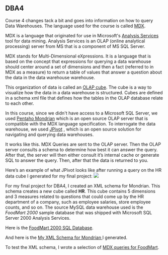 ## DBA4

Course 4 changes tack a bit and goes into information on how to query Data Warehouses. The language used for the course is called [ MDX](http://en.wikipedia.org/wiki/MultiDimensional_eXpressions). 

MDX is a language that originated for use in Microsoft's [ Analysis Services ](http://en.wikipedia.org/wiki/Microsoft_Analysis_Services) tool for data mining. Analysis Services is an OLAP (online analytical processing) server from MS that is a component of MS SQL Server.

MDX stands for Multi-Dimensional eXpressions. It is a language that is based on the concept that expressions for querying a data warehouse should center around a set of dimensions and then a fact (referred to in MDX as a measure) to return a table of values that answer a question about the data in the data warehouse warehouse. 

This organization of data is called an [OLAP cube](http://en.wikipedia.org/wiki/OLAP_cube). The cube is a way to visualize how the data in a data warehouse is structured. Cubes are defined in a schema xml file that defines how the tables in the OLAP database relate to each other.

In this course, since we didn't have access to a Microsoft SQL Server, we used [Pentaho Mondrian](http://mondrian.pentaho.com) which is an open source OLAP server that is compatible with the MDX language specification. To interrogate the data warehouse, we used [JPivot](http://jpivot.sourceforge.net) , which is an open source solution for navigating and querying data warehouses. 

 It works like this. MDX Queries are sent to the OLAP server. Then the OLAP server consults a schema to determine how best it can answer the query. After that, the server will then either consult it’s internal cache or generate SQL to answer the query. Then, after that the data is returned to you. 

Here’s an example of what JPivot looks like after running a query on the HR data cube I generated for my final project: 
![](https://raw.githubusercontent.com/kleinjoshuaa/UIUC_Certificate/master/query.png)

For my final project for DBA4, I created an XML schema for Mondrian. This schema creates a new cube called **HR**. This cube contains 5 dimensions and 3 measures related to questions that could come up by the HR department of a company, such as employee salaries, store employee counts, and so on. The source MySQL data warehouse used is the _FoodMart 2000_ sample database that was shipped with Microsoft SQL Server 2000 Analysis Services.

Here is the [FoodMart 2000 SQL Database](https://raw.githubusercontent.com/kleinjoshuaa/UIUC_Certificate/master/dba4_files/foodmart.sql.bz2).

 And here is the [ My XML Schema for Mondrian ](https://raw.githubusercontent.com/kleinjoshuaa/UIUC_Certificate/master/dba4_files/final_project.xml) I generated.

 To test the XML schema, I wrote a selection of [ MDX queries for FoodMart](https://raw.githubusercontent.com/kleinjoshuaa/UIUC_Certificate/master/dba4_files/dba4_queries.tar.bz2).

